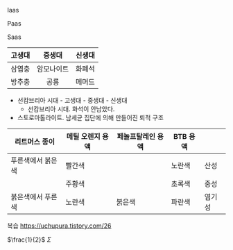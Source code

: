 Iaas

Paas

Saas

| 고생대 |   중생대   | 신생대 |
| :----: | :--------: | :----: |
| 삼엽충 | 암모나이트 | 화폐석 |
| 방추충 |    공룡    | 메머드 |

- 선캄브리아 시대 - 고생대 - 중생대 - 신생대
  - 선캄브리아 시대. 화석이 안남았다.
- 스토로마톨라이트. 남세균 집단에 의해 만들어진 퇴적 구조

| 리트머스 종이     | 메틸 오렌지 용액 | 페놀프탈레인 용액 | BTB 용액 |        |
| ----------------- | ---------------- | ----------------- | -------- | ------ |
| 푸른색에서 붉은색 | 빨간색           |                   | 노란색   | 산성   |
|                   | 주황색           |                   | 초록색   | 중성   |
| 붉은색에서 푸른색 | 노란색           | 붉은색            | 파란색   | 염기성 |

복습 
https://uchupura.tistory.com/26


$\frac{1}{2}$
$\Sigma$

